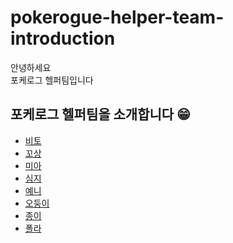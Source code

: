 # pokerogue-helper-team-introduction

안녕하세요  
포케로그 헬퍼팀입니다

## 포케로그 헬퍼팀을 소개합니다 😁

- [비토](bito.md)  
- [꼬상](꼬상.md)
- [미아](미아.md)
- [심지](심지.md)
- [예니](예니.md)
- [오둥이](오둥이.md)
- [종이](종이.md)
- [폴라](폴라.md)
